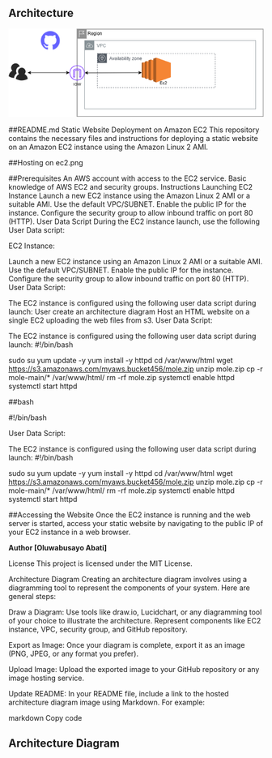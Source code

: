 ## Architecture

![AWS Architecture Diagram](Ec2.png)




##README.md
Static Website Deployment on Amazon EC2
This repository contains the necessary files and instructions for deploying a static website on an Amazon EC2 instance using the Amazon Linux 2 AMI.

##Hosting on ec2.png

##Prerequisites
An AWS account with access to the EC2 service.
Basic knowledge of AWS EC2 and security groups.
Instructions
Launching EC2 Instance
Launch a new EC2 instance using the Amazon Linux 2 AMI or a suitable AMI.
Use the default VPC/SUBNET.
Enable the public IP for the instance.
Configure the security group to allow inbound traffic on port 80 (HTTP).
User Data Script
During the EC2 instance launch, use the following User Data script:

EC2 Instance:

Launch a new EC2 instance using an Amazon Linux 2 AMI or a suitable AMI.
Use the default VPC/SUBNET.
Enable the public IP for the instance.
Configure the security group to allow inbound traffic on port 80 (HTTP).
User Data Script:

The EC2 instance is configured using the following user data script during launch: User create an architecture diagram Host an HTML website on a single EC2 uploading the web files from s3.
User Data Script:

The EC2 instance is configured using the following user data script during launch:
#!/bin/bash

sudo su
yum update -y
yum install -y httpd
cd /var/www/html
wget  https://s3.amazonaws.com/myaws.bucket456/mole.zip
unzip mole.zip
cp -r mole-main/* /var/www/html/
rm -rf mole.zip
systemctl enable httpd
systemctl start httpd

##bash

#!/bin/bash


User Data Script:

The EC2 instance is configured using the following user data script during launch:
#!/bin/bash

sudo su
yum update -y
yum install -y httpd
cd /var/www/html
wget  https://s3.amazonaws.com/myaws.bucket456/mole.zip
unzip mole.zip
cp -r mole-main/* /var/www/html/
rm -rf mole.zip
systemctl enable httpd
systemctl start httpd


##Accessing the Website
Once the EC2 instance is running and the web server is started, access your static website by navigating to the public IP of your EC2 instance in a web browser.


**Author
[Oluwabusayo Abati]**

License
This project is licensed under the MIT License.

Architecture Diagram
Creating an architecture diagram involves using a diagramming tool to represent the components of your system. Here are general steps:

Draw a Diagram: Use tools like draw.io, Lucidchart, or any diagramming tool of your choice to illustrate the architecture. Represent components like EC2 instance, VPC, security group, and GitHub repository.

Export as Image: Once your diagram is complete, export it as an image (PNG, JPEG, or any format you prefer).

Upload Image: Upload the exported image to your GitHub repository or any image hosting service.

Update README: In your README file, include a link to the hosted architecture diagram image using Markdown. For example:

markdown
Copy code
## Architecture Diagram



